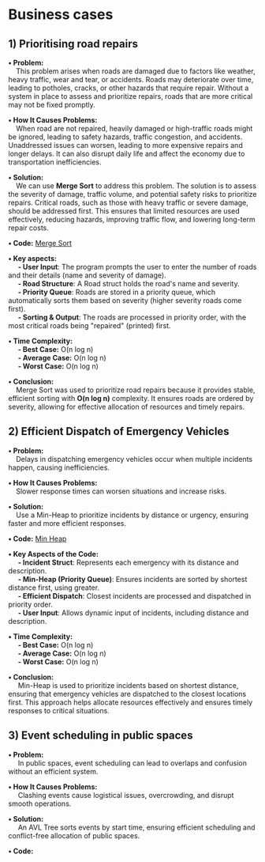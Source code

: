 # Business cases

## 1) Prioritising road repairs 

**•  Problem:** <br>
&nbsp;&nbsp;&nbsp;&nbsp;This problem arises when roads are damaged due to factors like weather, heavy traffic, wear and tear, or accidents. Roads may deteriorate over time, leading to potholes, cracks, or other hazards that require repair. Without a system in place to assess and prioritize repairs, roads that are more critical may not be fixed promptly.

**• How It Causes Problems:** <br>
&nbsp;&nbsp;&nbsp;&nbsp;When road are not repaired, heavily damaged or high-traffic roads might be ignored, leading to safety hazards, traffic congestion, and accidents. Unaddressed issues can worsen, leading to more expensive repairs and longer delays. It can also disrupt daily life and affect the economy due to transportation inefficiencies.

**• Solution:** <br>
&nbsp;&nbsp;&nbsp;&nbsp;We can use **Merge Sort** to address this problem. The solution is to assess the severity of damage, traffic volume, and potential safety risks to prioritize repairs. Critical roads, such as those with heavy traffic or severe damage, should be addressed first. This ensures that limited resources are used effectively, reducing hazards, improving traffic flow, and lowering long-term repair costs.

**• Code:**  [Merge Sort](1_merge_sort.cpp)

**• Key aspects:**<br>
&nbsp;&nbsp;&nbsp;&nbsp; **- User Input**: The program prompts the user to enter the number of roads and their details (name and severity of damage).<br>
&nbsp;&nbsp;&nbsp;&nbsp; **- Road Structure**: A Road struct holds the road's name and severity.<br>
&nbsp;&nbsp;&nbsp;&nbsp; **- Priority Queue**: Roads are stored in a priority queue, which automatically sorts them based on severity (higher severity roads come first).<br>
&nbsp;&nbsp;&nbsp;&nbsp; **- Sorting & Output**: The roads are processed in priority order, with the most critical roads being "repaired" (printed) first.

**• Time Complexity:** <br>
&nbsp;&nbsp;&nbsp;&nbsp; **- Best Case:** O(n log n)<br>
&nbsp;&nbsp;&nbsp;&nbsp; **- Average Case:** O(n log n)<br>
&nbsp;&nbsp;&nbsp;&nbsp; **- Worst Case:** O(n log n)

**• Conclusion:**  
&nbsp;&nbsp;&nbsp;&nbsp;Merge Sort was used to prioritize road repairs because it provides stable, efficient sorting with **O(n log n)** complexity. It ensures roads are ordered by severity, allowing for effective allocation of resources and timely repairs.

## 2) Efficient Dispatch of Emergency Vehicles

**• Problem:** <br>
&nbsp;&nbsp;&nbsp;&nbsp;Delays in dispatching emergency vehicles occur when multiple incidents happen, causing inefficiencies.  

**•  How It Causes Problems:** <br>
&nbsp;&nbsp;&nbsp;&nbsp;Slower response times can worsen situations and increase risks.  

**• Solution:** <br>
&nbsp;&nbsp;&nbsp;&nbsp;Use a Min-Heap to prioritize incidents by distance or urgency, ensuring faster and more efficient responses.

**• Code:** [Min Heap](min_heap.cpp)

**•  Key Aspects of the Code:**  
&nbsp;&nbsp;&nbsp;&nbsp; **- Incident Struct**: Represents each emergency with its distance and description.  
&nbsp;&nbsp;&nbsp;&nbsp; **- Min-Heap (Priority Queue)**: Ensures incidents are sorted by shortest distance first, using greater<Incident>.  
&nbsp;&nbsp;&nbsp;&nbsp; **- Efficient Dispatch**: Closest incidents are processed and dispatched in priority order.  
&nbsp;&nbsp;&nbsp;&nbsp; **- User Input**: Allows dynamic input of incidents, including distance and description.  

**•  Time Complexity:** <br>
&nbsp;&nbsp;&nbsp;&nbsp; **- Best Case:** O(n log n) <br>
&nbsp;&nbsp;&nbsp;&nbsp; **- Average Case:** O(n log n) <br>
&nbsp;&nbsp;&nbsp;&nbsp; **- Worst Case:** O(n log n)

**•  Conclusion:**  
&nbsp;&nbsp;&nbsp;&nbsp; Min-Heap is used to prioritize incidents based on shortest distance, ensuring that emergency vehicles are dispatched to the closest locations first. This approach helps allocate resources effectively and ensures timely responses to critical situations.

## 3) Event scheduling in public spaces

**•  Problem:**  
&nbsp;&nbsp;&nbsp;&nbsp; In public spaces, event scheduling can lead to overlaps and confusion without an efficient system.

**•  How It Causes Problems:**  
&nbsp;&nbsp;&nbsp;&nbsp; Clashing events cause logistical issues, overcrowding, and disrupt smooth operations.

**•  Solution:**  
&nbsp;&nbsp;&nbsp;&nbsp; An AVL Tree sorts events by start time, ensuring efficient scheduling and conflict-free allocation of public spaces.

**•  Code:** 
